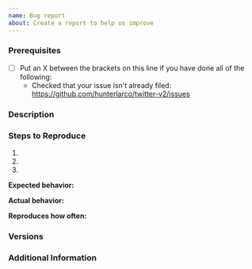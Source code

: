 ```yaml
---
name: Bug report
about: Create a report to help us improve
---
```


### Prerequisites

- [ ] Put an X between the brackets on this line if you have done all of the
      following:
  - Checked that your issue isn't already filed:
    <https://github.com/hunterlarco/twitter-v2/issues>

### Description

<!-- Description of the issue -->

### Steps to Reproduce

1. <!-- First Step -->
2. <!-- Second Step -->
3. <!-- and so on… -->

**Expected behavior:**

<!-- What you expect to happen -->

**Actual behavior:**

<!-- What actually happens -->

**Reproduces how often:**

<!-- What percentage of the time does it reproduce? -->

### Versions

<!-- What version of twitter-v2 are you using? -->

### Additional Information

<!-- Any additional information, configuration or data that might be necessary
     to reproduce the issue. -->
